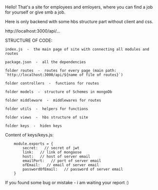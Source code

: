 Hello!
That's  a site for employees and emloyers, where you can find a job for yourself or give smb a job. 

Here is only backend with some hbs structure part without client and css.

http://localhost:3000/api/...

STRUCTURE OF CODE:

    index.js  -  the main page of site with connecting all modules and routes

    package.json  -  all the dependencies

    folder routes  -  routes for every page (main path: `http://localhost:3000/api/${name of file of routes}`)

    folder controllers  -  functions for routes

    folder models  -  structure of Schemes in mongoDb

    folder middleware  -  middlewares for routes

    folder utils  -  helpers for functions

    folder views  -  hbs structure of site

    folder keys  -  hiden keys  


Content of keys/keys.js:

        module.exports = {
            secret:   // secret of jwt
            link:   // link of mongoose
            host:   // host of server email
            emailPort:   // port of server email
            ofEmail:   // email of server email
            passwordOfEmail:   // password of server email
        }

If you found some bug or mistake - i am waiting your report :)
